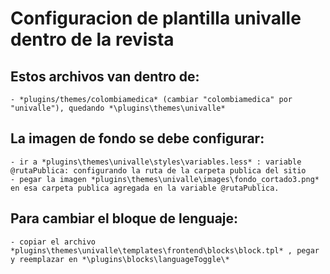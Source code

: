 Configuracion de plantilla univalle dentro de la revista
========

## Estos archivos van dentro de:

    - *plugins/themes/colombiamedica* (cambiar "colombiamedica" por "univalle"), quedando *\plugins\themes\univalle*

## La imagen de fondo se debe configurar:

    - ir a *plugins\themes\univalle\styles\variables.less* : variable @rutaPublica: configurando la ruta de la carpeta publica del sitio
    - pegar la imagen *plugins\themes\univalle\images\fondo_cortado3.png* en esa carpeta publica agregada en la variable @rutaPublica.

## Para cambiar el bloque de lenguaje:

    - copiar el archivo *plugins\themes\univalle\templates\frontend\blocks\block.tpl* , pegar y reemplazar en *\plugins\blocks\languageToggle\*

